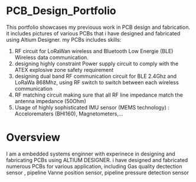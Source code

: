 # PCB_Design_Portfolio
This portfolio showcases my previouus work in PCB design and fabrication. it includes pictures of various PCBs  that i have designed and fabricated using Altium Designer.
my PCBs includes skills:
  1) RF circuit for LoRaWan wireless and Bluetooth Low Energie (BLE) Wireless data communication.
  2) designing highly constraint Power supply circuit to comply with the ATEX explosive zone safety requirement
  3) designing  dual band RF communication circuit for BLE 2.4Ghz and LoRaWa 868Mhz, using RF switch to switch between each wireless communication
  4) RF matching circuit  making sure that all RF line impedance match the antenna impedance (50Ohm)
  5) Usage of highly sophisticated IMU sensor (MEMS technology) : Accelorematers (BHI160), Magnetometers,...


# Oversview
  I am a embedded systems enginner with experinece in designing and fabricating PCBs using ALTIUM DESIGNER. i have designed and fabricated numerous PCBs for various application, including Gas quality dectection sensor , pipeline Vanne position sensor, pipeline pressure detection sensor 
